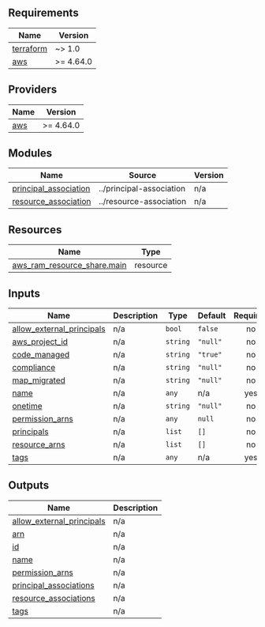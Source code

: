 <!-- BEGIN_TF_DOCS -->
## Requirements

| Name | Version |
|------|---------|
| <a name="requirement_terraform"></a> [terraform](#requirement\_terraform) | ~> 1.0 |
| <a name="requirement_aws"></a> [aws](#requirement\_aws) | >= 4.64.0 |

## Providers

| Name | Version |
|------|---------|
| <a name="provider_aws"></a> [aws](#provider\_aws) | >= 4.64.0 |

## Modules

| Name | Source | Version |
|------|--------|---------|
| <a name="module_principal_association"></a> [principal\_association](#module\_principal\_association) | ../principal-association | n/a |
| <a name="module_resource_association"></a> [resource\_association](#module\_resource\_association) | ../resource-association | n/a |

## Resources

| Name | Type |
|------|------|
| [aws_ram_resource_share.main](https://registry.terraform.io/providers/hashicorp/aws/latest/docs/resources/ram_resource_share) | resource |

## Inputs

| Name | Description | Type | Default | Required |
|------|-------------|------|---------|:--------:|
| <a name="input_allow_external_principals"></a> [allow\_external\_principals](#input\_allow\_external\_principals) | n/a | `bool` | `false` | no |
| <a name="input_aws_project_id"></a> [aws\_project\_id](#input\_aws\_project\_id) | n/a | `string` | `"null"` | no |
| <a name="input_code_managed"></a> [code\_managed](#input\_code\_managed) | n/a | `string` | `"true"` | no |
| <a name="input_compliance"></a> [compliance](#input\_compliance) | n/a | `string` | `"null"` | no |
| <a name="input_map_migrated"></a> [map\_migrated](#input\_map\_migrated) | n/a | `string` | `"null"` | no |
| <a name="input_name"></a> [name](#input\_name) | n/a | `any` | n/a | yes |
| <a name="input_onetime"></a> [onetime](#input\_onetime) | n/a | `string` | `"null"` | no |
| <a name="input_permission_arns"></a> [permission\_arns](#input\_permission\_arns) | n/a | `any` | `null` | no |
| <a name="input_principals"></a> [principals](#input\_principals) | n/a | `list` | `[]` | no |
| <a name="input_resource_arns"></a> [resource\_arns](#input\_resource\_arns) | n/a | `list` | `[]` | no |
| <a name="input_tags"></a> [tags](#input\_tags) | n/a | `any` | n/a | yes |

## Outputs

| Name | Description |
|------|-------------|
| <a name="output_allow_external_principals"></a> [allow\_external\_principals](#output\_allow\_external\_principals) | n/a |
| <a name="output_arn"></a> [arn](#output\_arn) | n/a |
| <a name="output_id"></a> [id](#output\_id) | n/a |
| <a name="output_name"></a> [name](#output\_name) | n/a |
| <a name="output_permission_arns"></a> [permission\_arns](#output\_permission\_arns) | n/a |
| <a name="output_principal_associations"></a> [principal\_associations](#output\_principal\_associations) | n/a |
| <a name="output_resource_associations"></a> [resource\_associations](#output\_resource\_associations) | n/a |
| <a name="output_tags"></a> [tags](#output\_tags) | n/a |
<!-- END_TF_DOCS -->